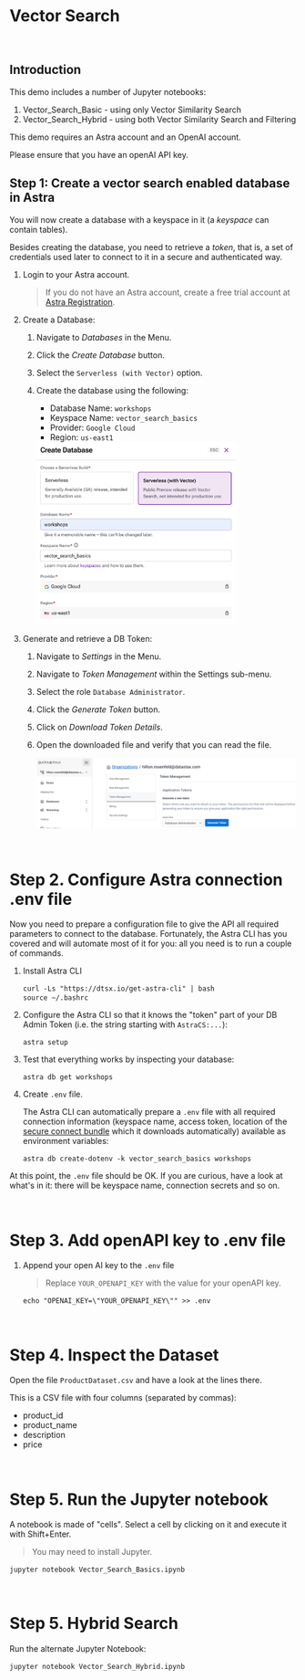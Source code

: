 # Vector Search

<br />

## Introduction

This demo includes a number of Jupyter notebooks:
1. Vector_Search_Basic - using only Vector Similarity Search
2. Vector_Search_Hybrid - using both Vector Similarity Search and Filtering

This demo requires an Astra account and an OpenAI account. 

Please ensure that you have an openAI API key.



## Step 1: Create a vector search enabled database in Astra

You will now create a database with a keyspace in it (a *keyspace* can contain tables).

Besides creating the database, you need to retrieve a *token*, that is, a set of credentials used later to connect to it in a secure and authenticated way.

1. Login to your Astra account.
    > If you do not have an Astra account, create a free trial account at [Astra Registration](https://astra.datastax.com/register).

2. Create a Database:
    1. Navigate to *Databases* in the Menu.
    2. Click the *Create Database* button.
    3. Select the `Serverless (with Vector)` option.
    3. Create the database using the following:
        * Database Name: `workshops`
        * Keyspace Name: `vector_search_basics`
        * Provider: `Google Cloud`
        * Region: `us-east1`
        
        <img width="350" src="images/create_db.png">

3. Generate and retrieve a DB Token:
    1. Navigate to *Settings* in the Menu.
    2. Navigate to *Token Management* within the Settings sub-menu.
    3. Select the role `Database Administrator`.
    4. Click the *Generate Token* button.
    5. Click on *Download Token Details*.
    6. Open the downloaded file and verify that you can read the file.

        <img width="764" src="images/generate_token.png" />

<br />

# Step 2. Configure Astra connection .env file

Now you need to prepare a configuration file to give the API all required parameters to connect to the database. Fortunately, the Astra CLI has you covered and will automate most of it for you: all you need is to run a couple of commands.

1. Install Astra CLI 
    ```
    curl -Ls "https://dtsx.io/get-astra-cli" | bash
    source ~/.bashrc
    ```

2. Configure the Astra CLI so that it knows the "token" part of your DB Admin Token (i.e. the string starting with `AstraCS:...`):

    ```
    astra setup
    ```

3. Test that everything works by inspecting your database:

    ```
    astra db get workshops
    ```

4. Create `.env` file.

    The Astra CLI can automatically prepare a `.env` file with all required connection information (keyspace name, access token, location of the [secure connect bundle](https://awesome-astra.github.io/docs/pages/astra/download-scb/) which it downloads automatically) available as environment variables:

    ```
    astra db create-dotenv -k vector_search_basics workshops
    ```

At this point, the `.env` file should be OK. If you are curious, have a look at what's in it: there will be keyspace name, connection secrets and so on.

<br />

# Step 3. Add openAPI key to .env file

1. Append your open AI key to the `.env` file

    > Replace `YOUR_OPENAPI_KEY` with the value for your openAPI key.

    ```
    echo "OPENAI_KEY=\"YOUR_OPENAPI_KEY\"" >> .env
    ```


<br />

# Step 4. Inspect the Dataset

Open the file `ProductDataset.csv` and have a look at the lines there.

This is a CSV file with four columns (separated by commas):
- product_id
- product_name
- description
- price



<br />

# Step 5. Run the Jupyter notebook

A notebook is made of "cells". Select a cell by clicking on it and execute it with Shift+Enter. 

> You may need to install Jupyter.

```
jupyter notebook Vector_Search_Basics.ipynb
```


<br />

# Step 5. Hybrid Search

Run the alternate Jupyter Notebook:
```
jupyter notebook Vector_Search_Hybrid.ipynb
```





